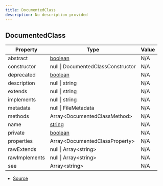```yaml
---
title: DocumentedClass
description: No description provided
---
```


## DocumentedClass

| Property | Type | Value |
| ----------- | ----------- | ----------- |
| abstract | [boolean](https://developer.mozilla.org/en-US/docs/Web/JavaScript/Reference/Global_Objects/Boolean) | N/A |
| constructor | null \| DocumentedClassConstructor | N/A |
| deprecated | [boolean](https://developer.mozilla.org/en-US/docs/Web/JavaScript/Reference/Global_Objects/Boolean) | N/A |
| description | null \| string | N/A |
| extends | null \| string | N/A |
| implements | null \| string | N/A |
| metadata | null \| FileMetadata | N/A |
| methods | Array\<DocumentedClassMethod> | N/A |
| name | [string](https://developer.mozilla.org/en-US/docs/Web/JavaScript/Reference/Global_Objects/String) | N/A |
| private | [boolean](https://developer.mozilla.org/en-US/docs/Web/JavaScript/Reference/Global_Objects/Boolean) | N/A |
| properties | Array\<DocumentedClassProperty> | N/A |
| rawExtends | null \| Array\<string> | N/A |
| rawImplements | null \| Array\<string> | N/A |
| see | Array\<string> | N/A |


- [Source](https://github.com/neplextech/micro-docgen/blob/0a3a2574da6de7199a2316a00abcd9d9f17c69a7/src/serializers/ClassSerializer.ts#L5)